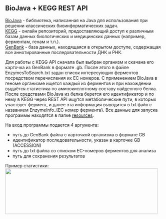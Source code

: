 BioJava + KEGG REST API
---
[BioJava](https://biojava.org) - библиотека, написанная на Java для использования при решении классических биоинформатических задач.<br>
[KEGG](https://www.kegg.jp) - онлайн репозиторий, предоставляющий доступ к различным базам данных биологических и медицинских данных (например, ферментам, генам и т.п.).<br>
[GenBank](https://www.ncbi.nlm.nih.gov/genbank/) - база данных, находящаяся в открытом доступе, содержащая все аннотированные последовательности ДНК и РНК.


Для работы с KEGG API сначала был выбран организм и скачана его карточка из GenBank в формате .gb. После этого в файле EnzymesToSearch.txt задан список интересующих ферментов посредством перечисления их ЕС номеров. С применением BioJava в геноме организме ищется каждый из ферментов и при нахождении выдаётся статистика по аминокислотному составу найденного белка. После средствами BioJava из белка берется его идентификатор и по нему в KEGG через REST API ищутся метаболические пути, в которых участвует фермент, и далее эта информация выводится в txt файл с названием EnzymeInfo_{EC номер фермента}. Все данные для запуска программы находятся в папке [resources](src/main/resources).


На вход программы подается 4 аргумента:
- путь до GenBank файла с карточкой организма в формате GB
- идентификатор последовательности, указан в карточке GB (ACCESSION)
- путь до txt файла со списком EC-номеров ферментов для анализа
- путь для сохранения результатов


Пример статистики:<br>
<img src="https://github.com/Elloquse/biojava-kegg-rest-api/assets/70741822/2ef6a732-a0a9-489d-ac86-9e5f2858d4e8" width="487" height="146">
